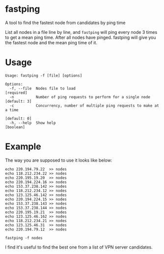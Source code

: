 # fastping

A tool to find the fastest node from candidates by ping time

List all nodes in a file line by line, and `fastping` will ping every node 3 times to get a mean ping time.
After all nodes have pinged. fastping will give you the fastest node and the mean ping time of it.

# Usage

    Usage: fastping -f [file] [options]

    Options:
      -f, --file  Nodes file to load                                      [required]
      -n          Number of ping requests to perform for a single node  [default: 3]
      -c          Concurrency, number of multiple ping requests to make at a time
                                                                        [default: 0]
      -h, --help  Show help                                                [boolean]

# Example

The way you are supposed to use it looks like below:

    echo 220.194.79.22  >> nodes
    echo 118.212.234.22 >> nodes
    echo 220.195.19.20  >> nodes
    echo 220.194.224.16 >> nodes
    echo 153.37.238.142 >> nodes
    echo 118.212.234.12 >> nodes
    echo 123.125.46.142 >> nodes
    echo 220.194.224.15 >> nodes
    echo 153.37.238.143 >> nodes
    echo 153.37.238.144 >> nodes
    echo 220.195.19.21  >> nodes
    echo 123.125.46.162 >> nodes
    echo 118.212.234.21 >> nodes
    echo 123.125.46.31  >> nodes
    echo 220.194.79.12  >> nodes

    fastping -f nodes


I find it's useful to find the best one from a list of VPN server candidates.
